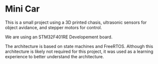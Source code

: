 # Mini Car

This is a small project using a 3D printed chasis, ultrasonic sensors for object avidance, and stepper motors for control.

We are using an STM32F401RE Developement board.

The architecture is based on state machines and FreeRTOS. Although this architecture is likely not required for this project, it was used as a learning experience to
better understand the architecture.

